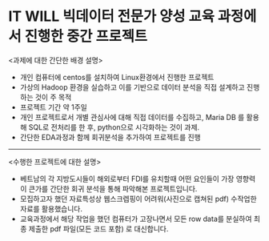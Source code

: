 # IT WILL 빅데이터 전문가 양성 교육 과정에서 진행한 중간 프로젝트


<과제에 대한 간단한 배경 설명>
- 개인 컴퓨터에 centos를 설치하여 Linux환경에서 진행한 프로젝트
- 가상의 Hadoop 환경을 실습하고 이를 기반으로 데이터 분석을 직접 설계하고 진행하는 것이 주 목적
- 프로젝트 기간 약 1주일
- 개인 프로젝트로서 개별 관심사에 대해 직접 데이터를 수집하고, Maria DB 를 활용해 SQL로 전처리를 한 후, python으로 시각화하는 것이 과제.
- 간단한 EDA과정과 함께 회귀분석을 추가하여 프로젝트를 진행

---

<수행한 프로젝트에 대한 설명>
- 베트남의 각 지방도시들이 해외로부터 FDI를 유치할때 어떤 요인들이 가장 영향력이 큰가를 간단한 회귀 분석을 통해 파악해본 프로젝트입니다.
- 모집하고자 했던 자료특성상 웹스크렙핑이 어려워(사진으로 캡쳐된 pdf) 수작업한 자료를 활용했습니다.
- 교육과정에서 해당 작업을 했던 컴퓨터가 고장나면서 모든 row data를 분실하여 최종 제출한 pdf 파일(모든 코드 포함) 로 대신합니다.
